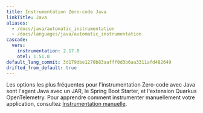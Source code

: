 ```yaml
---
title: Instrumentation Zero-code Java
linkTitle: Java
aliases:
  - /docs/java/automatic_instrumentation
  - /docs/languages/java/automatic_instrumentation
cascade:
  vers:
    instrumentation: 2.17.0
    otel: 1.51.0
default_lang_commit: 3d179dbe1270b83aafff0d3b6aa3311afd482649
drifted_from_default: true
---
```


Les options les plus fréquentes pour l'instrumentation Zero-code avec Java sont
l'agent Java avec un JAR, le Spring Boot Starter, et l'extension Quarkus
OpenTelemetry. Pour apprendre comment instrumenter manuellement votre
application, consultez
[Instrumentation manuelle](/docs/languages/java/instrumentation/).
